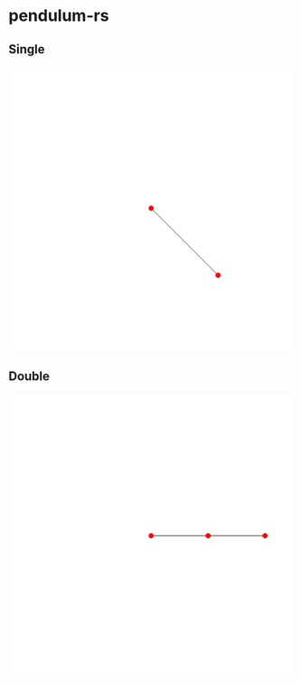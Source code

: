 # pendulum-rs

## Single

![single](https://raw.githubusercontent.com/neka-nat/pendulum-rs/master/results/animation_single.gif)

## Double

![double](https://raw.githubusercontent.com/neka-nat/pendulum-rs/master/results/animation_double.gif)
